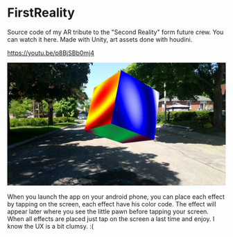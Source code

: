 # FirstReality

Source code of my AR tribute to the "Second Reality" form future crew. You can watch it here. Made with Unity, art assets done with houdini.

https://youtu.be/p8BjSBb0mj4

![Plasma Cube](/Doc/Pictures/FirstReality.jpg)

When you launch the app on your android phone, you can place each effect by tapping on the screen, each effect have his color code. The effect will appear later where you see the little pawn before tapping your screen. When all effects are placed just tap on the screen a last time and enjoy.
I know the UX is a bit clumsy. :(



